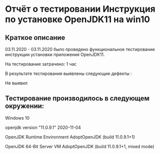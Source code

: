 # Отчёт о тестировании Инструкция по установке OpenJDK11 на win10
## Краткое описание
03.11.2020 - 03.11.2020 было проведено функциональное тестирование инструкции установки приложения OpenJDK11.

На тестирование затрачено: 1 час

В результате тестирования выявлены следующие дефекты :

Не выявил

## Тестирование производилось в следующем окружении:

Windows 10 

openjdk version "11.0.9.1" 2020-11-04

OpenJDK Runtime Environment AdoptOpenJDK (build 11.0.9.1+1)

OpenJDK 64-Bit Server VM AdoptOpenJDK (build 11.0.9.1+1, mixed mode)
